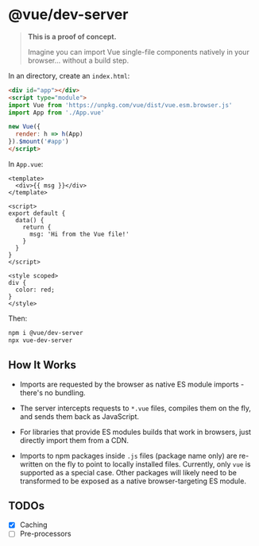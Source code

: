# @vue/dev-server

> **This is a proof of concept.**
>
> Imagine you can import Vue single-file components natively in your browser... without a build step.

In an directory, create an `index.html`:

``` html
<div id="app"></div>
<script type="module">
import Vue from 'https://unpkg.com/vue/dist/vue.esm.browser.js'
import App from './App.vue'

new Vue({
  render: h => h(App)
}).$mount('#app')
</script>
```

In `App.vue`:

``` vue
<template>
  <div>{{ msg }}</div>
</template>

<script>
export default {
  data() {
    return {
      msg: 'Hi from the Vue file!'
    }
  }
}
</script>

<style scoped>
div {
  color: red;
}
</style>
```

Then:

``` bash
npm i @vue/dev-server
npx vue-dev-server
```

## How It Works

- Imports are requested by the browser as native ES module imports - there's no bundling.

- The server intercepts requests to `*.vue` files, compiles them on the fly, and sends them back as JavaScript.

- For libraries that provide ES modules builds that work in browsers, just directly import them from a CDN.

- Imports to npm packages inside `.js` files (package name only) are re-written on the fly to point to locally installed files. Currently, only `vue` is supported as a special case. Other packages will likely need to be transformed to be exposed as a native browser-targeting ES module.

## TODOs

- [x] Caching
- [ ] Pre-processors
